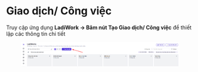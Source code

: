 # Giao dịch/ Công việc

Truy cập ứng dụng **LadiWork -> Bâm nút Tạo Giao dịch/ Công việc** để thiết lập các thông tin chi tiết&#x20;

<figure><img src="../../.gitbook/assets/image (6) (1) (1).png" alt=""><figcaption></figcaption></figure>
